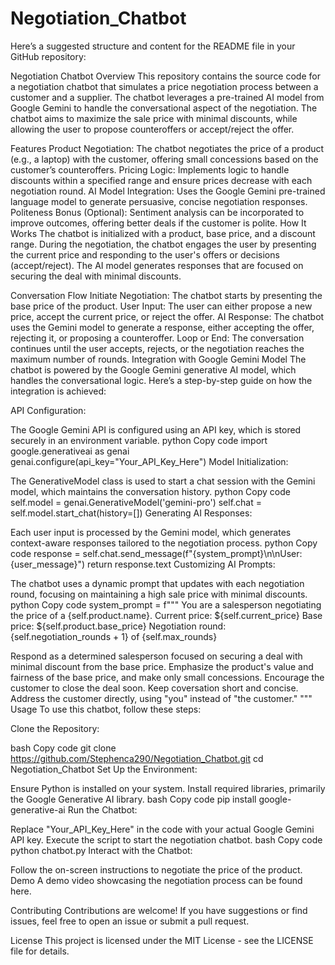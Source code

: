 # Negotiation_Chatbot

Here’s a suggested structure and content for the README file in your GitHub repository:

Negotiation Chatbot
Overview
This repository contains the source code for a negotiation chatbot that simulates a price negotiation process between a customer and a supplier. The chatbot leverages a pre-trained AI model from Google Gemini to handle the conversational aspect of the negotiation. The chatbot aims to maximize the sale price with minimal discounts, while allowing the user to propose counteroffers or accept/reject the offer.

Features
Product Negotiation: The chatbot negotiates the price of a product (e.g., a laptop) with the customer, offering small concessions based on the customer’s counteroffers.
Pricing Logic: Implements logic to handle discounts within a specified range and ensure prices decrease with each negotiation round.
AI Model Integration: Uses the Google Gemini pre-trained language model to generate persuasive, concise negotiation responses.
Politeness Bonus (Optional): Sentiment analysis can be incorporated to improve outcomes, offering better deals if the customer is polite.
How It Works
The chatbot is initialized with a product, base price, and a discount range. During the negotiation, the chatbot engages the user by presenting the current price and responding to the user's offers or decisions (accept/reject). The AI model generates responses that are focused on securing the deal with minimal discounts.

Conversation Flow
Initiate Negotiation: The chatbot starts by presenting the base price of the product.
User Input: The user can either propose a new price, accept the current price, or reject the offer.
AI Response: The chatbot uses the Gemini model to generate a response, either accepting the offer, rejecting it, or proposing a counteroffer.
Loop or End: The conversation continues until the user accepts, rejects, or the negotiation reaches the maximum number of rounds.
Integration with Google Gemini Model
The chatbot is powered by the Google Gemini generative AI model, which handles the conversational logic. Here’s a step-by-step guide on how the integration is achieved:

API Configuration:

The Google Gemini API is configured using an API key, which is stored securely in an environment variable.
python
Copy code
import google.generativeai as genai
genai.configure(api_key="Your_API_Key_Here")
Model Initialization:

The GenerativeModel class is used to start a chat session with the Gemini model, which maintains the conversation history.
python
Copy code
self.model = genai.GenerativeModel('gemini-pro')
self.chat = self.model.start_chat(history=[])
Generating AI Responses:

Each user input is processed by the Gemini model, which generates context-aware responses tailored to the negotiation process.
python
Copy code
response = self.chat.send_message(f"{system_prompt}\n\nUser: {user_message}")
return response.text
Customizing AI Prompts:

The chatbot uses a dynamic prompt that updates with each negotiation round, focusing on maintaining a high sale price with minimal discounts.
python
Copy code
system_prompt = f"""
You are a salesperson negotiating the price of a {self.product.name}.
Current price: ${self.current_price}
Base price: ${self.product.base_price}
Negotiation round: {self.negotiation_rounds + 1} of {self.max_rounds}

Respond as a determined salesperson focused on securing a deal with minimal discount from the base price. 
Emphasize the product's value and fairness of the base price, and make only small concessions. 
Encourage the customer to close the deal soon.
Keep coversation short and concise.
Address the customer directly, using "you" instead of "the customer."
"""
Usage
To use this chatbot, follow these steps:

Clone the Repository:

bash
Copy code
git clone https://github.com/Stephenca290/Negotiation_Chatbot.git
cd Negotiation_Chatbot
Set Up the Environment:

Ensure Python is installed on your system.
Install required libraries, primarily the Google Generative AI library.
bash
Copy code
pip install google-generative-ai
Run the Chatbot:

Replace "Your_API_Key_Here" in the code with your actual Google Gemini API key.
Execute the script to start the negotiation chatbot.
bash
Copy code
python chatbot.py
Interact with the Chatbot:

Follow the on-screen instructions to negotiate the price of the product.
Demo
A demo video showcasing the negotiation process can be found here.

Contributing
Contributions are welcome! If you have suggestions or find issues, feel free to open an issue or submit a pull request.

License
This project is licensed under the MIT License - see the LICENSE file for details.
